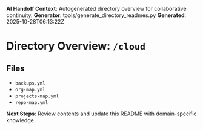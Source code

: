 <!-- AI-Handoff:START -->
**AI Handoff Context**: Autogenerated directory overview for collaborative continuity.
**Generator**: tools/generate_directory_readmes.py
**Generated**: 2025-10-28T06:13:22Z
<!-- AI-Handoff:END -->

# Directory Overview: `/cloud`

## Files
- `backups.yml`
- `org-map.yml`
- `projects-map.yml`
- `repo-map.yml`

<!-- AI-Handoff:FOOTER-START -->
**Next Steps**: Review contents and update this README with domain-specific knowledge.
<!-- AI-Handoff:FOOTER-END -->
